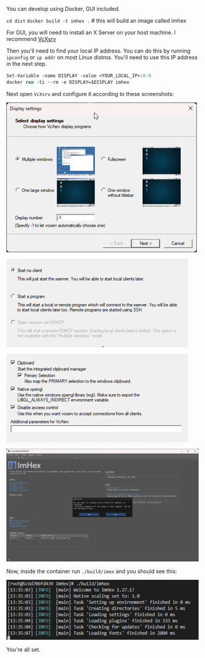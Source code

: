 You can develop using Docker, GUI included.

`cd dist`
`docker build -t imhex .` # this will build an image called imhex

For GUI, you will need to install an X Server on your host machine. I recommend [VcXsrv ]([VcXsrv](https://sourceforge.net/projects/vcxsrv/))

Then you'll need to find your local IP address. You can do this by running `ipconfig` or `ip addr` on most Linux distros. You'll need to use this IP address in the next step.

```ps
Set-Variable -name DISPLAY -value <YOUR_LOCAL_IP>:0.0
docker run -ti --rm -e DISPLAY=$DISPLAY imhex
```

Next open `VcXsrv` and configure it according to these screenshots:

![](docker_images/xlaunch_ggiwF6Rjj7.png)

![](docker_images/xlaunch_oCppLWENTm.png)

![](docker_images/xlaunch_FifTG9KkUO.png)

![](docker_images/vcxsrv_4VKFiNbbFB.png)




Now, inside the container run `./build/imex` and you should see this:

![](docker_images/Code_rXW748F1z3.png)

You're all set.
